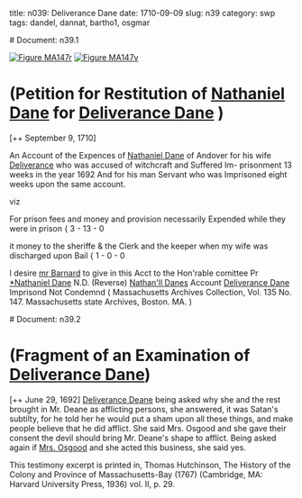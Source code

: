 title: n039: Deliverance Dane
date: 1710-09-09
slug: n39
category: swp
tags: dandel, dannat, bartho1, osgmar


<div markdown class="doc" id="n39.1"># Document: n39.1

[![Figure MA147r](archives/MA135/small/MA147r.jpg)](archives/MA135/large/MA147r.jpg)
[![Figure MA147v](archives/MA135/small/MA147v.jpg)](archives/MA135/large/MA147v.jpg)

# (Petition for Restitution of [Nathaniel Dane](/tag/dannat.html) for [Deliverance Dane](/tag/dandel.html) )

[++ September 9, 1710]

An Account of the Expences of [Nathaniel Dane](/tag/dannat.html) of Andover for his  wife [Deliverance](/tag/dandel.html) who was accused of witchcraft and Suffered Im-  prisonment 13 weeks in the year 1692 And for his man Servant who  was Imprisoned eight weeks upon the same account.

viz 

For prison fees and money and provision  necessarily Expended while they were in prison { 3 - 13 - 0

it money to the sheriffe & the Clerk and  the keeper when my wife was discharged upon Bail { 1 - 0 - 0

I desire [mr Barnard](/tag/bartho1.html) to  give in this Acct to the  Hon'rable comittee
Pr [*Nathaniel Dane](/tag/dannat.html) N.D.  (Reverse) [Nathan'll Danes](/tag/dannat.html) Account  [Deliverance Dane](/tag/dandel.html) Imprisond Not Condemnd ( Massachusetts Archives Collection, Vol. 135 No. 147. Massachusetts state Archives, Boston. MA. )</div><div markdown class="doc" id="n39.2"># Document: n39.2


# (Fragment of an Examination of [Deliverance Dane](/tag/dandel.html))

[++ June 29, 1692] [Deliverance Deane](/tag/dandel.html) being asked why she and the rest brought in Mr. Deane as afflicting persons, she answered, it was Satan's subtilty, for he told her he would put a sham upon all these things, and make people believe that he did afflict. She said Mrs. Osgood and she gave their consent the devil should bring Mr. Deane's shape to afflict. Being asked again if [Mrs. Osgood](/tag/osgmar.html) and she acted this business, she said yes.

This testimony excerpt is printed in, Thomas Hutchinson, The History of the Colony and Province of Massachusetts-Bay (1767) (Cambridge, MA: Harvard University Press, 1936) vol. II, p. 29.
</div>